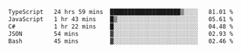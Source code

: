 <!--START_SECTION:waka-->

```txt
TypeScript   24 hrs 59 mins  ████████████████████▒░░░░   81.01 %
JavaScript   1 hr 43 mins    █▒░░░░░░░░░░░░░░░░░░░░░░░   05.61 %
C#           1 hr 22 mins    █░░░░░░░░░░░░░░░░░░░░░░░░   04.48 %
JSON         54 mins         ▓░░░░░░░░░░░░░░░░░░░░░░░░   02.93 %
Bash         45 mins         ▓░░░░░░░░░░░░░░░░░░░░░░░░   02.46 %
```

<!--END_SECTION:waka-->